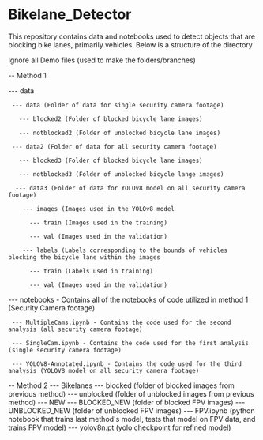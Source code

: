# Bikelane_Detector

This repository contains data and notebooks used to detect objects that are blocking bike lanes, primarily vehicles. Below is a structure of the directory

Ignore all Demo files (used to make the folders/branches)

-- Method 1

  --- data 
  
     --- data (Folder of data for single security camera footage)
     
       --- blocked2 (Folder of blocked bicycle lane images)
       
       --- notblocked2 (Folder of unblocked bicycle lane images)

     --- data2 (Folder of data for all security camera footage)

       --- blocked3 (Folder of blocked bicycle lane images)

       --- notblocked3 (Folder of unblocked bicycle lange images)

      --- data3 (Folder of data for YOLOv8 model on all security camera footage)

        --- images (Images used in the YOLOv8 model

          --- train (Images used in the training)

          --- val (Images used in the validation)

        --- labels (Labels corresponding to the bounds of vehicles blocking the bicycle lane within the images

          --- train (Labels used in training)

          --- val (Images used in the validation)
      
      
  
  --- notebooks - Contains all of the notebooks of code utilized in method 1 (Security Camera footage)
  
     --- MultipleCams.ipynb - Contains the code used for the second analysis (all security camera footage)
     
     --- SingleCam.ipynb - Contains the code used for the first analysis (single security camera footage)
     
     --- YOLOV8-Annotated.ipynb - Contains the code used for the third analysis (YOLOV8 model on all security camera footage)

-- Method 2
  --- Bikelanes
    --- blocked (folder of blocked images from previous method)
    --- unblocked (folder of unblocked images from previous method)
  --- NEW
    --- BLOCKED_NEW (folder of blocked FPV images)
    --- UNBLOCKED_NEW (folder of unblocked FPV images)
  --- FPV.ipynb (python notebook that trains last method's model, tests that model on FPV data, and trains FPV model)
  --- yolov8n.pt (yolo checkpoint for refined model)
  

